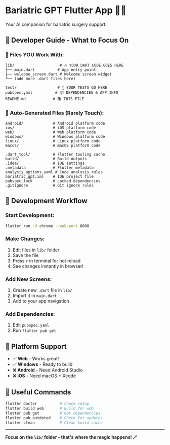 # Bariatric GPT Flutter App 🏥📱

Your AI companion for bariatric surgery support.

## 🎯 Developer Guide - What to Focus On

### **📝 Files YOU Work With:**
```
lib/                    # 🔥 YOUR DART CODE GOES HERE
├── main.dart          # App entry point
├── welcome_screen.dart # Welcome screen widget
└── (add more .dart files here)

test/                  # 🧪 YOUR TESTS GO HERE
pubspec.yaml          # 📦 DEPENDENCIES & APP INFO
README.md            # 📚 THIS FILE
```

### **🤖 Auto-Generated Files (Rarely Touch):**
```
android/             # Android platform code
ios/                 # iOS platform code  
web/                 # Web platform code
windows/             # Windows platform code
linux/               # Linux platform code
macos/               # macOS platform code

.dart_tool/          # Flutter tooling cache
build/               # Build outputs
.idea/               # IDE settings
.metadata            # Flutter metadata
analysis_options.yaml # Code analysis rules
bariatric_gpt.iml    # IDE project file
pubspec.lock         # Locked dependencies
.gitignore           # Git ignore rules
```

## 🚀 Development Workflow

### **Start Development:**
```bash
flutter run -d chrome --web-port 8080
```

### **Make Changes:**
1. Edit files in `lib/` folder
2. Save the file
3. Press `r` in terminal for hot reload
4. See changes instantly in browser!

### **Add New Screens:**
1. Create new `.dart` file in `lib/`
2. Import it in `main.dart`
3. Add to your app navigation

### **Add Dependencies:**
1. Edit `pubspec.yaml`
2. Run `flutter pub get`

## 📱 Platform Support

- ✅ **Web** - Works great!
- ✅ **Windows** - Ready to build
- ❌ **Android** - Need Android Studio
- ❌ **iOS** - Need macOS + Xcode

## 🔧 Useful Commands

```bash
flutter doctor          # Check setup
flutter build web       # Build for web
flutter pub get         # Get dependencies
flutter pub outdated    # Check for updates
flutter clean           # Clean build cache
```

---
**Focus on the `lib/` folder - that's where the magic happens! 🪄**
